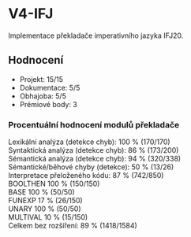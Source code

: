 # V4-IFJ
Implementace překladače imperativního jazyka IFJ20. 

## Hodnocení
- Projekt: 15/15
- Dokumentace: 5/5
- Obhajoba: 5/5
- Prémiové body: 3

### Procentuální hodnocení modulů překladače
Lexikální analýza (detekce chyb): 100 % (170/170)  
Syntaktická analýza (detekce chyb): 86 % (173/200)  
Sémantická analýza (detekce chyb): 94 % (320/338)  
Sémantické/běhové chyby (detekce): 50 % (13/26)  
Interpretace přeloženého kódu: 87 % (742/850)  
BOOLTHEN 100 % (150/150)  
BASE 100 % (50/50)  
FUNEXP 17 % (26/150)  
UNARY 100 % (50/50)  
MULTIVAL 10 % (15/150)  
Celkem bez rozšíření: 89 % (1418/1584) 
